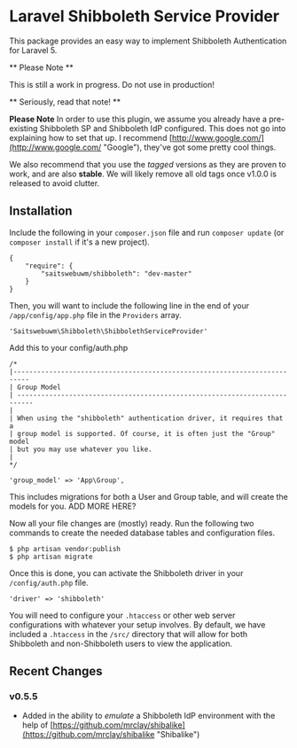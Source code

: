 Laravel Shibboleth Service Provider
===================================

This package provides an easy way to implement Shibboleth Authentication for Laravel 5.

** Please Note **

This is still a work in progress. Do not use in production!

** Seriously, read that note! **

**Please Note**
In order to use this plugin, we assume you already have a pre-existing Shibboleth SP and Shibboleth IdP configured. This does not go into explaining how to set that up. I recommend [http://www.google.com/](http://www.google.com/ "Google"), they've got some pretty cool things.

We also recommend that you use the *tagged* versions as they are proven to work, and are also **stable**. We will likely remove all old tags once v1.0.0 is released to avoid clutter.

## Installation ##

Include the following in your `composer.json` file and run `composer update` (or `composer install` if it's a new project).


    {
        "require": {
            "saitswebuwm/shibboleth": "dev-master"
        }
    }

Then, you will want to include the following line in the end of your `/app/config/app.php` file in the `Providers` array.

    'Saitswebuwm\Shibboleth\ShibbolethServiceProvider'

Add this to your config/auth.php

    /*
    |--------------------------------------------------------------------------
    | Group Model
    | --------------------------------------------------------------------------
    |
    | When using the "shibboleth" authentication driver, it requires that a
    | group model is supported. Of course, it is often just the "Group" model
    | but you may use whatever you like.
    |
    */
    
    'group_model' => 'App\Group',

This includes migrations for both a User and Group table, and will create the models for you. ADD MORE HERE?

Now all your file changes are (mostly) ready. Run the following two commands to create the needed database tables and configuration files.

    $ php artisan vendor:publish
    $ php artisan migrate

Once this is done, you can activate the Shibboleth driver in your `/config/auth.php` file.

    'driver' => 'shibboleth'

You will need to configure your `.htaccess` or other web server configurations with whatever your setup involves. By default, we have included a `.htaccess` in the `/src/` directory that will allow for both Shibboleth and non-Shibboleth users to view the application.

## Recent Changes ##

### v0.5.5 ###

- Added in the ability to *emulate* a Shibboleth IdP environment with the help of [https://github.com/mrclay/shibalike](https://github.com/mrclay/shibalike "Shibalike")

